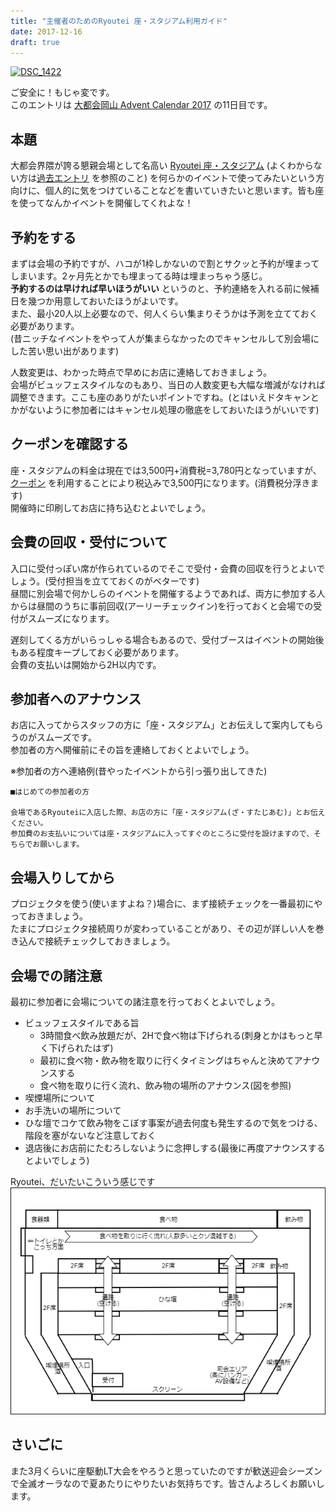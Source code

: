 ```yaml
---
title: "主催者のためのRyoutei 座・スタジアム利用ガイド"
date: 2017-12-16
draft: true
---
```


<a data-flickr-embed="true"  href="https://www.flickr.com/photos/zephiransas/35002354133/in/album-72157682866520502/lightbox/" title="DSC_1422"><img src="https://farm5.staticflickr.com/4229/35002354133_4e38b52e31_b.jpg" width="1024" height="684" alt="DSC_1422"></a><script async src="//embedr.flickr.com/assets/client-code.js" charset="utf-8"></script>

ご安全に！もじゃ変です。  
このエントリは [大都会岡山 Advent Calendar 2017](https://adventar.org/calendars/2259) の11日目です。

## 本題

大都会界隈が誇る懇親会場として名高い [Ryoutei 座・スタジアム](http://www.233-3959.com/pc/ryoutei/disp_catalogue.php?key=13) (よくわからない方は[過去エントリ](http://shizone.github.io/2014/09/03/0024/) を参照のこと) を何らかのイベントで使ってみたいという方向けに、個人的に気をつけていることなどを書いていきたいと思います。皆も座を使ってなんかイベントを開催してくれよな！

## 予約をする

まずは会場の予約ですが、ハコが1枠しかないので割とサクッと予約が埋まってしまいます。2ヶ月先とかでも埋まってる時は埋まっちゃう感じ。  
**予約するのは早ければ早いほうがいい** というのと、予約連絡を入れる前に候補日を幾つか用意しておいたほうがよいです。  
また、最小20人以上必要なので、何人くらい集まりそうかは予測を立てておく必要があります。  
(昔ニッチなイベントをやって人が集まらなかったのでキャンセルして別会場にした苦い思い出があります)

人数変更は、わかった時点で早めにお店に連絡しておきましょう。  
会場がビュッフェスタイルなのもあり、当日の人数変更も大幅な増減がなければ調整できます。ここも座のありがたいポイントですね。(とはいえドタキャンとかがないように参加者にはキャンセル処理の徹底をしておいたほうがいいです)

## クーポンを確認する

座・スタジアムの料金は現在では3,500円+消費税=3,780円となっていますが、 [クーポン](http://www.233-3959.com/pc/ryoutei/coupon.php) を利用することにより税込みで3,500円になります。(消費税分浮きます)  
開催時に印刷してお店に持ち込むとよいでしょう。

## 会費の回収・受付について

入口に受付っぽい席が作られているのでそこで受付・会費の回収を行うとよいでしょう。(受付担当を立てておくのがベターです)  
昼間に別会場で何かしらのイベントを開催するようであれば、両方に参加する人からは昼間のうちに事前回収(アーリーチェックイン)を行っておくと会場での受付がスムーズになります。

遅刻してくる方がいらっしゃる場合もあるので、受付ブースはイベントの開始後もある程度キープしておく必要があります。  
会費の支払いは開始から2H以内です。

## 参加者へのアナウンス

お店に入ってからスタッフの方に「座・スタジアム」とお伝えして案内してもらうのがスムーズです。  
参加者の方へ開催前にその旨を連絡しておくとよいでしょう。

※参加者の方へ連絡例(昔やったイベントから引っ張り出してきた)

```
■はじめての参加者の方

会場であるRyouteiに入店した際、お店の方に「座・スタジアム(ざ・すたじあむ)」とお伝えください。
参加費のお支払いについては座・スタジアムに入ってすぐのところに受付を設けますので、そちらでお願いします。
```

## 会場入りしてから

プロジェクタを使う(使いますよね？)場合に、まず接続チェックを一番最初にやっておきましょう。  
たまにプロジェクタ接続周りが変わっていることがあり、その辺が詳しい人を巻き込んで接続チェックしておきましょう。  

## 会場での諸注意

最初に参加者に会場についての諸注意を行っておくとよいでしょう。

* ビュッフェスタイルである旨
  * 3時間食べ飲み放題だが、2Hで食べ物は下げられる(刺身とかはもっと早く下げられたはず)
  * 最初に食べ物・飲み物を取りに行くタイミングはちゃんと決めてアナウンスする
  * 食べ物を取りに行く流れ、飲み物の場所のアナウンス(図を参照)
* 喫煙場所について
* お手洗いの場所について
* ひな壇でコケて飲み物をこぼす事案が過去何度も発生するので気をつける、階段を塞がないなど注意しておく
* 退店後にお店前にたむろしないように念押しする(最後に再度アナウンスするとよいでしょう)

Ryoutei、だいたいこういう感じです![座の平面図(ざっくり)](/images/za.png)

## さいごに

また3月くらいに座駆動LT大会をやろうと思っていたのですが歓送迎会シーズンで全滅オーラなので夏あたりにやりたいお気持ちです。皆さんよろしくお願いします。